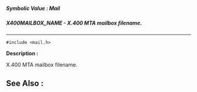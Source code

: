 ##### Symbolic Value : Mail
##### X400MAILBOX_NAME - X.400 MTA mailbox filename.
---
```
#include <mail.h>
```
**Description :**

X.400 MTA mailbox filename.

**See Also :**
---

